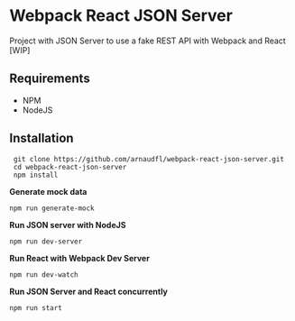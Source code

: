 # Webpack React JSON Server

Project with JSON Server to use a fake REST API with Webpack and React [WIP]

## Requirements

* NPM
* NodeJS

## Installation

```
 git clone https://github.com/arnaudfl/webpack-react-json-server.git
 cd webpack-react-json-server
 npm install
```

**Generate mock data**

```
npm run generate-mock
```

**Run JSON server with NodeJS**

```
npm run dev-server
```

**Run React with Webpack Dev Server**

```
npm run dev-watch
```

**Run JSON Server and React concurrently**

```
npm run start
```
